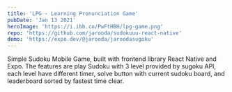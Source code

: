 ```yaml
---
title: 'LPG - Learning Pronunciation Game'
pubDate: 'Jan 13 2021'
heroImage: 'https://i.ibb.co/PwFtHBH/lpg-game.png'
repo: 'https://github.com/jarooda/sudokuuu-react-native'
demo: 'https://expo.dev/@jarooda/jaroodasugoku'
---
```


Simple Sudoku Mobile Game, built with frontend library React Native and Expo. The features are play Sudoku with 3 level provided by sugoku API, each level have different timer, solve button with current sudoku board, and leaderboard sorted by fastest time clear.